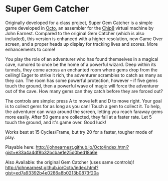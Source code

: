 Super Gem Catcher
====
Originally developed for a class project, Super Gem Catcher is a simple game developed in [Octo](http://johnearnest.github.io/Octo/), an assembler for the [Chip8](http://mattmik.com/chip8.html) virtual machine by John Earnest. Compared to the original Gem Catcher (which is also included), this version is enhanced with a higher resolution, new Game Over screen, and a proper heads up display for tracking lives and scores. More enhancements to come!

You play the role of an adventurer who has found themselves in a magical cave, rumored to once be the home of a powerful wizard. Deep within its tunnels, they come across an enchanted room where gems drop from the ceiling! 
Eager to strike it rich, the adventurer scrambles to catch as many as they can. The room has some powerful protection, however – if five gems touch the ground, then a powerful wave of magic will force the adventurer out of the cave. 
How many gems can they catch before they are forced out?

The controls are simple: press A to move left and D to move right.
Your goal is to collect gems for as long as you can! Touch a gem to collect it. To help, the adventurer can wrap around the screen, letting you reach faraway gems more easily.
After 50 gems are collected, they fall at a faster rate.
Let 5 touch the ground, and it's game over. Good luck!

Works best at 15 Cycles/Frame, but try 20 for a faster, tougher mode of play.

Playable here: 
http://johnearnest.github.io/Octo/index.html?gist=e33a4a4df8b32bcbae1e25d0bed18a6e

Also Available: the original Gem Catcher (uses same controls)!
http://johnearnest.github.io/Octo/index.html?gist=ed7a93392b4e0286a8b0213b0873f20a
